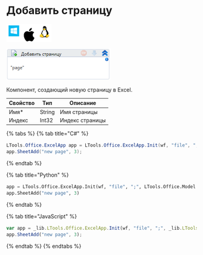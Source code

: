 # Добавить страницу

![](<../../../../.gitbook/assets/image (572).png>)

![](<../../../../.gitbook/assets/image (762).png>)

Компонент, создающий новую страницу в Excel.

| Свойство | Тип    | Описание        |
| -------- | ------ | --------------- |
| Имя\*    | String | Имя страницы    |
| Индекс   | Int32  | Индекс страницы |

{% tabs %}
{% tab title="C#" %}
```csharp
LTools.Office.ExcelApp app = LTools.Office.ExcelApp.Init(wf, "file", ";", LTools.Office.Model.InteropTypes.DX);
app.SheetAdd("new page", 3);
```
{% endtab %}

{% tab title="Python" %}
```python
app = LTools.Office.ExcelApp.Init(wf, "file", ";", LTools.Office.Model.InteropTypes.DX)
app.SheetAdd("new page", 3)
```
{% endtab %}

{% tab title="JavaScript" %}
```javascript
var app = _lib.LTools.Office.ExcelApp.Init(wf, "file", ";", _lib.LTools.Office.Model.InteropTypes.DX);
app.SheetAdd("new page", 3);
```
{% endtab %}
{% endtabs %}

